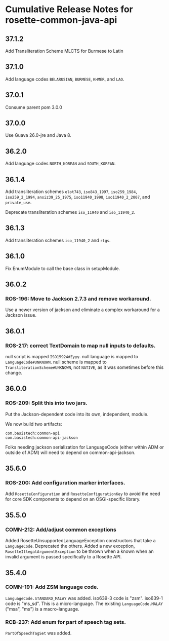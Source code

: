 # Cumulative Release Notes for rosette-common-java-api

## 37.1.2

Add Transliteration Scheme MLCTS for Burmese to Latin

## 37.1.0

Add language codes `BELARUSIAN`, `BURMESE`, `KHMER`, and `LAO`.

## 37.0.1

Consume parent pom 3.0.0

## 37.0.0

Use Guava 26.0-jre and Java 8.

## 36.2.0

Add language codes `NORTH_KOREAN` and `SOUTH_KOREAN`.

## 36.1.4

Add transliteration schemes `elot743`, `iso843_1997`, `iso259_1984`, `iso259_2_1994`, `ansiz39_25_1975`,
`iso11940_1998`, `iso11940_2_2007`, and `private_use`.

Deprecate transliteration schemes `iso_11940` and `iso_11940_2`.

## 36.1.3

Add transliteration schemes `iso_11940_2` and `rtgs`.

## 36.1.0

Fix EnumModule to call the base class in setupModule.

## 36.0.2

### ROS-196: Move to Jackson 2.7.3 and remove workaround.

Use a newer version of jackson and eliminate a complex workaround for
a Jackson issue.

## 36.0.1

### ROS-217: correct TextDomain to map null inputs to defaults.

null script is mapped `ISO15924#Zyyy`.
null language is mapped to `LanguageCode#UNKNOWN`.
null scheme is mapped to `TransliterationScheme#UNKNOWN`, not
`NATIVE`, as it was sometimes before this change.

## 36.0.0

### ROS-209: Split this into two jars.

Put the Jackson-dependent code into its own, independent, module.

We now build two artifacts:

```
com.basistech:common-api
com.basistech:common-api-jackson
```

Folks needing jackson serialization for LanguageCode (either within
ADM or outside of ADM) will need to depend on common-api-jackson.

## 35.6.0

### ROS-200: Add configuration marker interfaces.

Add `RosetteConfiguration` and `RosetteConfigurationKey` to avoid
the need for core SDK components to depend on an OSGi-specific library.

## 35.5.0

### COMN-212: Add/adjust common exceptions

Added RosetteUnsupportedLanguageException constructors that take a
``LanguageCode``.  Deprecated the others.  Added a new exception,
``RosetteIllegalArgumentException`` to be thrown when a known when an
invalid argument is passed specifically to a Rosette API.


## 35.4.0

### COMN-191: Add ZSM language code.

`LanguageCode.STANDARD_MALAY` was added.  iso639-3 code is "zsm".
iso639-1 code is "ms_sd".  This is a micro-language.  The existing
`LanguageCode.MALAY` ("msa", "ms") is a macro-language.

### RCB-237: Add enum for part of speech tag sets.

`PartOfSpeechTagSet` was added.
